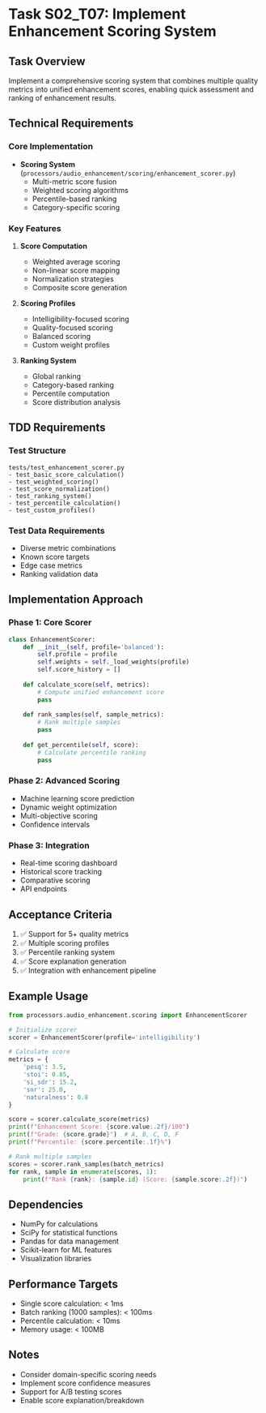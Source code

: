 # Task S02_T07: Implement Enhancement Scoring System

## Task Overview
Implement a comprehensive scoring system that combines multiple quality metrics into unified enhancement scores, enabling quick assessment and ranking of enhancement results.

## Technical Requirements

### Core Implementation
- **Scoring System** (`processors/audio_enhancement/scoring/enhancement_scorer.py`)
  - Multi-metric score fusion
  - Weighted scoring algorithms
  - Percentile-based ranking
  - Category-specific scoring

### Key Features
1. **Score Computation**
   - Weighted average scoring
   - Non-linear score mapping
   - Normalization strategies
   - Composite score generation

2. **Scoring Profiles**
   - Intelligibility-focused scoring
   - Quality-focused scoring
   - Balanced scoring
   - Custom weight profiles

3. **Ranking System**
   - Global ranking
   - Category-based ranking
   - Percentile computation
   - Score distribution analysis

## TDD Requirements

### Test Structure
```
tests/test_enhancement_scorer.py
- test_basic_score_calculation()
- test_weighted_scoring()
- test_score_normalization()
- test_ranking_system()
- test_percentile_calculation()
- test_custom_profiles()
```

### Test Data Requirements
- Diverse metric combinations
- Known score targets
- Edge case metrics
- Ranking validation data

## Implementation Approach

### Phase 1: Core Scorer
```python
class EnhancementScorer:
    def __init__(self, profile='balanced'):
        self.profile = profile
        self.weights = self._load_weights(profile)
        self.score_history = []
    
    def calculate_score(self, metrics):
        # Compute unified enhancement score
        pass
    
    def rank_samples(self, sample_metrics):
        # Rank multiple samples
        pass
    
    def get_percentile(self, score):
        # Calculate percentile ranking
        pass
```

### Phase 2: Advanced Scoring
- Machine learning score prediction
- Dynamic weight optimization
- Multi-objective scoring
- Confidence intervals

### Phase 3: Integration
- Real-time scoring dashboard
- Historical score tracking
- Comparative scoring
- API endpoints

## Acceptance Criteria
1. ✅ Support for 5+ quality metrics
2. ✅ Multiple scoring profiles
3. ✅ Percentile ranking system
4. ✅ Score explanation generation
5. ✅ Integration with enhancement pipeline

## Example Usage
```python
from processors.audio_enhancement.scoring import EnhancementScorer

# Initialize scorer
scorer = EnhancementScorer(profile='intelligibility')

# Calculate score
metrics = {
    'pesq': 3.5,
    'stoi': 0.85,
    'si_sdr': 15.2,
    'snr': 25.0,
    'naturalness': 0.8
}

score = scorer.calculate_score(metrics)
print(f"Enhancement Score: {score.value:.2f}/100")
print(f"Grade: {score.grade}")  # A, B, C, D, F
print(f"Percentile: {score.percentile:.1f}%")

# Rank multiple samples
scores = scorer.rank_samples(batch_metrics)
for rank, sample in enumerate(scores, 1):
    print(f"Rank {rank}: {sample.id} (Score: {sample.score:.2f})")
```

## Dependencies
- NumPy for calculations
- SciPy for statistical functions
- Pandas for data management
- Scikit-learn for ML features
- Visualization libraries

## Performance Targets
- Single score calculation: < 1ms
- Batch ranking (1000 samples): < 100ms
- Percentile calculation: < 10ms
- Memory usage: < 100MB

## Notes
- Consider domain-specific scoring needs
- Implement score confidence measures
- Support for A/B testing scores
- Enable score explanation/breakdown
